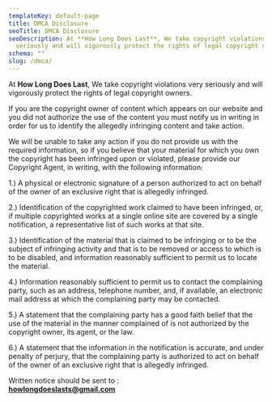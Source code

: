 ```yaml
---
templateKey: default-page
title: DMCA Disclosure
seoTitle: DMCA Disclosure
seoDescription: At **How Long Does Last**, We take copyright violations very
  seriously and will vigorously protect the rights of legal copyright owners.
schema: ""
slug: /dmca/
---
```

<!--StartFragment-->

At **How Long Does Last**, We take copyright violations very seriously and will vigorously protect the rights of legal copyright owners.

If you are the copyright owner of content which appears on our website and you did not authorize the use of the content you must notify us in writing in order for us to identify the allegedly infringing content and take action.

We will be unable to take any action if you do not provide us with the required information, so if you believe that your material for which you own the copyright has been infringed upon or violated, please provide our Copyright Agent, in writing, with the following information:

1.) A physical or electronic signature of a person authorized to act on behalf of the owner of an exclusive right that is allegedly infringed.

2.) Identification of the copyrighted work claimed to have been infringed, or, if multiple copyrighted works at a single online site are covered by a single notification, a representative list of such works at that site.

3.) Identification of the material that is claimed to be infringing or to be the subject of infringing activity and that is to be removed or access to which is to be disabled, and information reasonably sufficient to permit us to locate the material.

4.) Information reasonably sufficient to permit us to contact the complaining party, such as an address, telephone number, and, if available, an electronic mail address at which the complaining party may be contacted.

5.) A statement that the complaining party has a good faith belief that the use of the material in the manner complained of is not authorized by the copyright owner, its agent, or the law.

6.) A statement that the information in the notification is accurate, and under penalty of perjury, that the complaining party is authorized to act on behalf of the owner of an exclusive right that is allegedly infringed.

Written notice should be sent to :\
**howlongdoeslasts@gmail.com**

<!--EndFragment-->